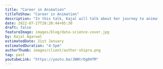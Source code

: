 ```yaml
---
title: "Career in Animation"
titleToShow: "Career in Animation"
description: "In this talk, Kajal will talk about her journey to animation, what are the different paths to a career in animation, what are the skills you should develop. Join this talk to ask her all your questions and clarify all your doubts. "
date: 2022-07-27T20:20:44+05:30
draft: false
featureImage: images/blog/data-science-cover.jpg
by: Kajal Agarwal
estimatedDate: 21st January
estimatedDuration: "4-5pm"
authorThumb: images/client/author-shipra.png
tag: past
youtubeLink: "https://youtu.be/JWNtrDg09fM"
---
```

